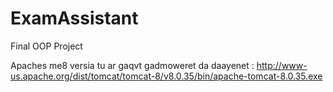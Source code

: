 # ExamAssistant
Final OOP Project

Apaches me8 versia tu ar gaqvt gadmoweret da daayenet : http://www-us.apache.org/dist/tomcat/tomcat-8/v8.0.35/bin/apache-tomcat-8.0.35.exe
